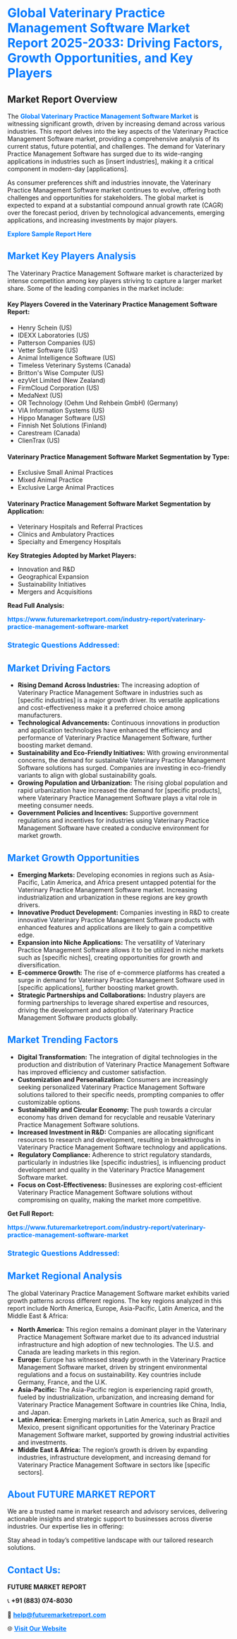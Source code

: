 <h1 style="color: #007BFF;">Global Vaterinary Practice Management Software Market Report 2025-2033: Driving Factors, Growth Opportunities, and Key Players</h1>

<section id="overview">
<h2>Market Report Overview</h2>
<p>The <a href="https://www.futuremarketreport.com/industry-report/vaterinary-practice-management-software-market" style="color: #007BFF; text-decoration: none;"><strong>Global Vaterinary Practice Management Software Market</strong></a> is witnessing significant growth, driven by increasing demand across various industries. This report delves into the key aspects of the Vaterinary Practice Management Software market, providing a comprehensive analysis of its current status, future potential, and challenges. The demand for Vaterinary Practice Management Software has surged due to its wide-ranging applications in industries such as [insert industries], making it a critical component in modern-day [applications].</p>
<p>As consumer preferences shift and industries innovate, the Vaterinary Practice Management Software market continues to evolve, offering both challenges and opportunities for stakeholders. The global market is expected to expand at a substantial compound annual growth rate (CAGR) over the forecast period, driven by technological advancements, emerging applications, and increasing investments by major players.</p>
</section>

<section id="overview">
<p><a href="https://www.futuremarketreport.com/request-sample/reportId=53147" style="color: #007BFF; text-decoration: none;"><strong>Explore Sample Report Here</strong></a></p>
</section>

<section id="key-players">
<h2 style="color: #007BFF;">Market Key Players Analysis</h2>
<p>The Vaterinary Practice Management Software market is characterized by intense competition among key players striving to capture a larger market share. Some of the leading companies in the market include:</p>
<h4>Key Players Covered in the Vaterinary Practice Management Software Report:</h4>
<ul><li>Henry Schein (US)</li><li>IDEXX Laboratories (US)</li><li>Patterson Companies (US)</li><li>Vetter Software (US)</li><li>Animal Intelligence Software (US)</li><li>Timeless Veterinary Systems (Canada)</li><li>Britton&#039;s Wise Computer (US)</li><li>ezyVet Limited (New Zealand)</li><li>FirmCloud Corporation (US)</li><li>MedaNext (US)</li><li>OR Technology (Oehm Und Rehbein GmbH) (Germany)</li><li>VIA Information Systems (US)</li><li>Hippo Manager Software (US)</li><li>Finnish Net Solutions (Finland)</li><li>Carestream (Canada)</li><li>ClienTrax (US)</li></ul>
<h4>Vaterinary Practice Management Software Market Segmentation by Type:</h4>
<ul><li>Exclusive Small Animal Practices</li><li>Mixed Animal Practice</li><li>Exclusive Large Animal Practices</li></ul>

<h4>Vaterinary Practice Management Software Market Segmentation by Application:</h4>
<ul><li>Veterinary Hospitals and Referral Practices</li><li>Clinics and Ambulatory Practices</li><li>Specialty and Emergency Hospitals</li></ul>
<p><strong>Key Strategies Adopted by Market Players:</strong></p>
<ul>
<li>Innovation and R&D</li>
<li>Geographical Expansion</li>
<li>Sustainability Initiatives</li>
<li>Mergers and Acquisitions</li>
</ul>
</section>

<section>
<p><strong>Read Full Analysis: </strong></p><a href="https://www.futuremarketreport.com/industry-report/vaterinary-practice-management-software-market" style="color: #007BFF; text-decoration: none;"><strong>https://www.futuremarketreport.com/industry-report/vaterinary-practice-management-software-market</strong></a>
<h3 style="color: #007BFF;">Strategic Questions Addressed:</h3>
</section>

<section id="driving-factors">
<h2 style="color: #007BFF;">Market Driving Factors</h2>
<ul>
<li><strong>Rising Demand Across Industries:</strong> The increasing adoption of Vaterinary Practice Management Software in industries such as [specific industries] is a major growth driver. Its versatile applications and cost-effectiveness make it a preferred choice among manufacturers.</li>
<li><strong>Technological Advancements:</strong> Continuous innovations in production and application technologies have enhanced the efficiency and performance of Vaterinary Practice Management Software, further boosting market demand.</li>
<li><strong>Sustainability and Eco-Friendly Initiatives:</strong> With growing environmental concerns, the demand for sustainable Vaterinary Practice Management Software solutions has surged. Companies are investing in eco-friendly variants to align with global sustainability goals.</li>
<li><strong>Growing Population and Urbanization:</strong> The rising global population and rapid urbanization have increased the demand for [specific products], where Vaterinary Practice Management Software plays a vital role in meeting consumer needs.</li>
<li><strong>Government Policies and Incentives:</strong> Supportive government regulations and incentives for industries using Vaterinary Practice Management Software have created a conducive environment for market growth.</li>
</ul>
</section>

<section id="growth-opportunities">
<h2 style="color: #007BFF;">Market Growth Opportunities</h2>
<ul>
<li><strong>Emerging Markets:</strong> Developing economies in regions such as Asia-Pacific, Latin America, and Africa present untapped potential for the Vaterinary Practice Management Software market. Increasing industrialization and urbanization in these regions are key growth drivers.</li>
<li><strong>Innovative Product Development:</strong> Companies investing in R&D to create innovative Vaterinary Practice Management Software products with enhanced features and applications are likely to gain a competitive edge.</li>
<li><strong>Expansion into Niche Applications:</strong> The versatility of Vaterinary Practice Management Software allows it to be utilized in niche markets such as [specific niches], creating opportunities for growth and diversification.</li>
<li><strong>E-commerce Growth:</strong> The rise of e-commerce platforms has created a surge in demand for Vaterinary Practice Management Software used in [specific applications], further boosting market growth.</li>
<li><strong>Strategic Partnerships and Collaborations:</strong> Industry players are forming partnerships to leverage shared expertise and resources, driving the development and adoption of Vaterinary Practice Management Software products globally.</li>
</ul>
</section>

<section id="trending-factors">
<h2 style="color: #007BFF;">Market Trending Factors</h2>
<ul>
<li><strong>Digital Transformation:</strong> The integration of digital technologies in the production and distribution of Vaterinary Practice Management Software has improved efficiency and customer satisfaction.</li>
<li><strong>Customization and Personalization:</strong> Consumers are increasingly seeking personalized Vaterinary Practice Management Software solutions tailored to their specific needs, prompting companies to offer customizable options.</li>
<li><strong>Sustainability and Circular Economy:</strong> The push towards a circular economy has driven demand for recyclable and reusable Vaterinary Practice Management Software solutions.</li>
<li><strong>Increased Investment in R&D:</strong> Companies are allocating significant resources to research and development, resulting in breakthroughs in Vaterinary Practice Management Software technology and applications.</li>
<li><strong>Regulatory Compliance:</strong> Adherence to strict regulatory standards, particularly in industries like [specific industries], is influencing product development and quality in the Vaterinary Practice Management Software market.</li>
<li><strong>Focus on Cost-Effectiveness:</strong> Businesses are exploring cost-efficient Vaterinary Practice Management Software solutions without compromising on quality, making the market more competitive.</li>
</ul>
</section>

<section>
<p><strong>Get Full Report: </strong></p><a href="https://www.futuremarketreport.com/industry-report/vaterinary-practice-management-software-market" style="color: #007BFF; text-decoration: none;"><strong>https://www.futuremarketreport.com/industry-report/vaterinary-practice-management-software-market</strong></a>
<h3 style="color: #007BFF;">Strategic Questions Addressed:</h3>
</section>


<section id="regional-analysis">
<h2 style="color: #007BFF;">Market Regional Analysis</h2>
<p>The global Vaterinary Practice Management Software market exhibits varied growth patterns across different regions. The key regions analyzed in this report include North America, Europe, Asia-Pacific, Latin America, and the Middle East & Africa:</p>
<ul>
<li><strong>North America:</strong> This region remains a dominant player in the Vaterinary Practice Management Software market due to its advanced industrial infrastructure and high adoption of new technologies. The U.S. and Canada are leading markets in this region.</li>
<li><strong>Europe:</strong> Europe has witnessed steady growth in the Vaterinary Practice Management Software market, driven by stringent environmental regulations and a focus on sustainability. Key countries include Germany, France, and the U.K.</li>
<li><strong>Asia-Pacific:</strong> The Asia-Pacific region is experiencing rapid growth, fueled by industrialization, urbanization, and increasing demand for Vaterinary Practice Management Software in countries like China, India, and Japan.</li>
<li><strong>Latin America:</strong> Emerging markets in Latin America, such as Brazil and Mexico, present significant opportunities for the Vaterinary Practice Management Software market, supported by growing industrial activities and investments.</li>
<li><strong>Middle East & Africa:</strong> The region’s growth is driven by expanding industries, infrastructure development, and increasing demand for Vaterinary Practice Management Software in sectors like [specific sectors].</li>
</ul>
</section>

<footer>
<h2 style="color: #007BFF;">About FUTURE MARKET REPORT</h2>
<p>We are a trusted name in market research and advisory services, delivering actionable insights and strategic support to businesses across diverse industries. Our expertise lies in offering:</p>

<p>Stay ahead in today’s competitive landscape with our tailored research solutions.</p>

<h2 style="color: #007BFF;">Contact Us:</h2>
<p><strong>FUTURE MARKET REPORT</strong></p>
<p>📞 <strong>+91 (883) 074-8030</strong></p>
<p>📧 <strong><a href="mailto:help@futuremarketreport.com" style="color: #007BFF;">help@futuremarketreport.com</a></strong></p>
<p>🌐 <strong><a href="https://www.futuremarketreport.com/" style="color: #007BFF;">Visit Our Website</a></strong></p>
</footer>